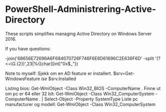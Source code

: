 # PowerShell-Administrering-Active-Directory

These scripts simplifies managing Active Directory on Windows Server 2016.

If you have questions:

-join('68656E72696A6F684070726F746F6E6D61696C2E636F6D' -split '(?<=\G.{2})',23|%{[char][int]"0x$_"})


Note to myself:
Sjekk om en AD feature er installert.
$srv=Get-WindowsFeature *ise*
$srv.Installed

Listing bios: Get-WmiObject -Class Win32_BIOS -ComputerName .
Finne ut om pc er 64 eller 32 bit: Get-WmiObject -Class Win32_ComputerSystem -ComputerName . | Select-Object -Property SystemType
Liste pc manufacturer og modell: Get-WmiObject -Class Win32_ComputerSystem
